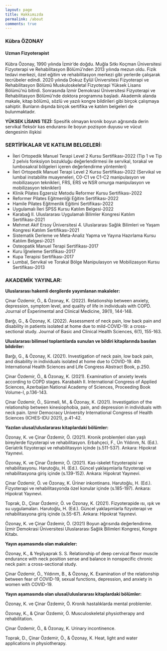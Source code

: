 ```yaml
---
layout: page
title: Hakkımızda 
permalink: /about
comments: true
---
```

### Kübra ÖZONAY

#### Uzman Fizyoterapist

Kübra Özonay, 1990 yılında İzmir’de doğdu. Muğla Sıtkı Koçman Üniversitesi Fizyoterapi ve Rehabilitasyon Bölümü’nden 2013 yılında mezun oldu. Fizik tedavi merkezi, özel eğitim ve rehabilitasyon merkezi gibi yerlerde çalışarak tecrübeler edindi. 2020 yılında Dokuz Eylül Üniversitesi Fizyoterapi ve Rehabilitasyon Bölümü Muskuloskeletal Fizyoterapi Yüksek Lisans Bölümü’nü bitirdi. Sonrasında İzmir Demokrasi Üniversitesi Fizyoterapi ve Rehabilitasyon Bölümü’nde doktora programına başladı. Akademik alanda makale, kitap bölümü, sözlü ve yazılı kongre bildirileri gibi birçok çalışmaya sahiptir. Bunların dışında birçok sertifika ve katılım belgeleri de bulunmaktadır.

**YÜKSEK LİSANS TEZİ:** Spesifik olmayan kronik boyun ağrısında derin servikal fleksör kas enduransı ile boyun pozisyon duyusu ve vücut dengesinin ilişkisi

### SERTİFİKALAR VE KATILIM BELGELERİ:

- İleri Ortopedik Manuel Terapi Level 2 Kursu Sertifikası-2022 (Tip 1 ve Tip 2 pelvis fonksiyon bozukluğu değerlendirmesi ile servikal, torakal ve lumbosakral bölgeleri içeren değerlendirme yöntemleri)
- İleri Ortopedik Manuel Terapi Level 2 Kursu Sertifikası-2022 (Servikal ve lumbal instabilite muayeneleri, C0-C1 ve C1-C2 manipulasyon ve mobilizasyon teknikleri, FRS, ERS ve NSR omurga manipulasyon ve mobilizasyon teknikleri)
- Klinik Pilates Egzersiz Metodu Reformer Kursu Sertifikası-2022
- Reformer Pilates Eğitmenliği Eğitim Sertifikası-2022
- Hamile Pilates Eğitmenlik Eğitimi Sertifikası-2022
- Uygulamalı İleri SPSS Kursu Katılım Belgesi-2022
- Karabağ II. Uluslararası Uygulamalı Bilimler Kongresi Katılım Sertifikası-2021
- Mehmet Akif Ersoy Üniversitesi 4. Uluslararası Sağlık Bilimleri ve Yaşam Kongresi Katılım Sertifikası-2021
- Sistematik Derleme ve Meta-Analiz Yapma ve Yayına Hazırlama Kursu Katılım Belgesi-2021
- Osteopatik Manuel Terapi Sertifikası-2017
- Kuru İğneleme Sertifikası-2017
- Kupa Terapisi Sertifikası-2017
- Lumbal, Servikal ve Torakal Bölge Manipulasyon ve Mobilizasyon Kursu Sertifikası-2013

### AKADEMİK YAYINLAR:

**Uluslararası hakemli dergilerde yayımlanan makaleler:**

Çinar Özdemir, Ö., & Özonay, K. (2022). Relationship between anxiety, depression, symptom level, and quality of life in individuals with COPD. Journal of Experimental and Clinical Medicine, 39(1), 144-148.

Barğı, G., & Özonay, K. (2022). Assessment of neck pain, low back pain and disability in patients isolated at home due to mild-COVID-19: a cross-sectional study. Journal of Basic and Clinical Health Sciences, 6(1), 155-163.

**Uluslararası bilimsel toplantılarda sunulan ve bildiri kitaplarında basılan bildiriler:**

Barğı, G., & Özonay, K. (2021). Investigation of neck pain, low back pain, and disability in individuals isolated at home due to COVID-19. 4th International Health Sciences and Life Congress Abstract Book, p.250.

Çinar Özdemir, Ö., & Özonay, K. (2021). Examination of anxiety levels according to COPD stages. Karabakh II. International Congress of Applied Sciences, Azerbaijan National Academy of Sciences, Proceeding Book Volume-I, p.136-143.

Çinar Özdemir, Ö., Sürmeli, M., & Özonay, K. (2021). Investigation of the relationship between kinesiophobia, pain, and depression in individuals with neck pain. Izmir Democracy University International Congress of Health Sciences (ICHES-IDU 2021), p.41-42.

**Yazılan ulusal/uluslararası kitaplardaki bölümler:**

Özonay, K. ve Çinar Özdemir, Ö. (2021). Kronik problemleri olan yaşlı bireylerde fizyoterapi ve rehabilitasyon. Erbahçeci, F., Ün Yıldırım, N. (Ed.). Geriatrik fizyoterapi ve rehabilitasyon içinde (s.511-537). Ankara: Hipokrat Yayınevi.

Özonay, K. ve Çinar Özdemir, Ö. (2021). Kas-iskelet fizyoterapisi ve rehabilitasyonu. Harutoğlu, H. (Ed.). Güncel yaklaşımlarla fizyoterapi ve rehabilitasyona giriş içinde (s.139-152). Ankara: Hipokrat Yayınevi.

Çinar Özdemir, Ö. ve Özonay, K. Üriner inkontinans. Harutoğlu, H. (Ed.). Fizyoterapi ve rehabilitasyonda özel konular içinde (s.185-197). Ankara: Hipokrat Yayınevi.

Toprak, D., Çinar Özdemir, Ö. ve Özonay, K. (2021). Fizyoterapide ısı, ışık ve su uygulamaları. Harutoğlu, H. (Ed.). Güncel yaklaşımlarla fizyoterapi ve rehabilitasyona giriş içinde (s.55-67). Ankara: Hipokrat Yayınevi.

Özonay, K. ve Çinar Özdemir, Ö. (2021) Boyun ağrısında değerlendirme. İzmir Demokrasi Üniversitesi Uluslararası Sağlık Bilimleri Kongresi, Kongre Kitabı.

**Yayın aşamasında olan makaleler:**

Özonay, K., & Yeşilyaprak S. S. Relationship of deep cervical flexor muscle endurance with neck position sense and balance in nonspecific chronic neck pain: a cross-sectional study.

Çinar Özdemir, Ö., Yıldırım, B., & Özonay, K. Examination of the relationship between fear of COVID-19, sexual functions, depression, and anxiety in women with COVID-19.

**Yayın aşamasında olan ulusal/uluslararası kitaplardaki bölümler:**

Özonay, K. ve Çinar Özdemir, Ö. Kronik hastalıklarda mental problemler.

Özonay, K., & Çinar Özdemir, Ö. Musculoskeletal physiotherapy and rehabilitation.

Çinar Özdemir, Ö., & Özonay, K. Urinary incontinence.

Toprak, D., Çinar Özdemir, Ö., & Özonay, K. Heat, light and water applications in physiotherapy.
